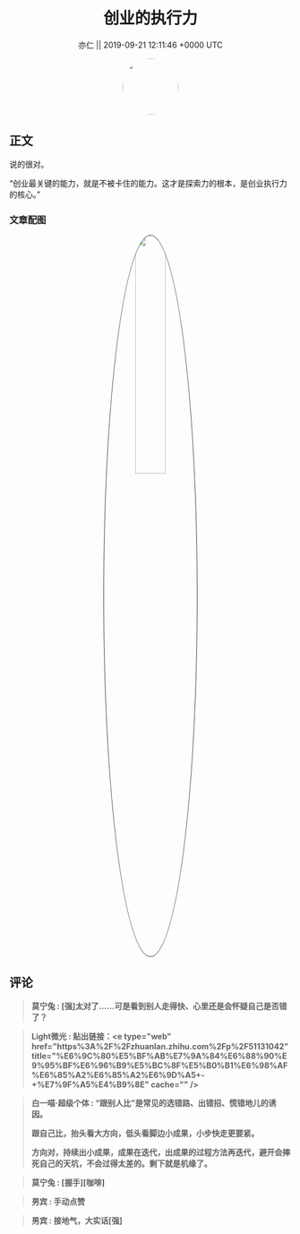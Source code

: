 <h1 align="center">创业的执行力</h1>




<p align="center">
    <a>亦仁 || 2019-09-21 12:11:46 &#43;0000 UTC</a>
</p>

<div align="center">
    <img src="https://images.zsxq.com/Fn3NQqCN8nuGF86yZPXSbEsl0mb3?e=1590940799&amp;token=kIxbL07-8jAj8w1n4s9zv64FuZZNEATmlU_Vm6zD:pfbNc8W3hS0oYG_hyXXh_rHMHuc=" width="100" height="100" style="border:1px solid;border-radius:50%; color:#ffffff"/>
</div>




## 正文

<div>
说的很对。

“创业最关键的能力，就是不被卡住的能力。这才是探索力的根本，是创业执行力的核心。”
</div>

### 文章配图

<div class="image" align="center">

<img src="https://images.zsxq.com/FlG1SB8CMk31aTngH86Eoo59nlFW?imageMogr2/auto-orient/thumbnail/800x/format/jpg/blur/1x0/quality/75&amp;e=1590940799&amp;token=kIxbL07-8jAj8w1n4s9zv64FuZZNEATmlU_Vm6zD:5LvXJjx3ghpTinyN6m11qxtdfJM=" width="33%" height="33%" style="border:1px solid;border-radius:50%; color:#3c3f41"/>

</div>


## 评论

<div align="left">
<div>

<blockquote >
<span> <strong>莫宁兔 : [强]太对了……可是看到别人走得快、心里还是会怀疑自己是否错了？ </strong></span>
</blockquote>

<blockquote >
<span> <strong>Light微光 : 贴出链接：&lt;e type=&#34;web&#34; href=&#34;https%3A%2F%2Fzhuanlan.zhihu.com%2Fp%2F51131042&#34; title=&#34;%E6%9C%80%E5%BF%AB%E7%9A%84%E6%88%90%E9%95%BF%E6%96%B9%E5%BC%8F%E5%B0%B1%E6%98%AF%E6%85%A2%E6%85%A2%E6%9D%A5&#43;-&#43;%E7%9F%A5%E4%B9%8E&#34; cache=&#34;&#34; /&gt; </strong></span>
</blockquote>

<blockquote >
<span> <strong>白一喵·超级个体 : “跟别人比”是常见的选错路、出错招、慌错地儿的诱因。

跟自己比，抬头看大方向，低头看脚边小成果，小步快走更要紧。

方向对，持续出小成果，成果在迭代，出成果的过程方法再迭代，避开会摔死自己的天坑，不会过得太差的。剩下就是机缘了。 </strong></span>
</blockquote>

<blockquote >
<span> <strong>莫宁兔 : [握手][咖啡] </strong></span>
</blockquote>

<blockquote >
<span> <strong>男宾 : 手动点赞 </strong></span>
</blockquote>

<blockquote >
<span> <strong>男宾 : 接地气，大实话[强] </strong></span>
</blockquote>

</div>
</div>